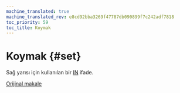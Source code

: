 ```yaml
---
machine_translated: true
machine_translated_rev: e8cd92bba3269f47787db090899f7c242adf7818
toc_priority: 59
toc_title: Koymak
---
```


# Koymak {#set}

Sağ yarısı için kullanılan bir [IN](../../../sql_reference/statements/select.md#select-in-operators) ifade.

[Orijinal makale](https://clickhouse.tech/docs/en/data_types/special_data_types/set/) <!--hide-->
